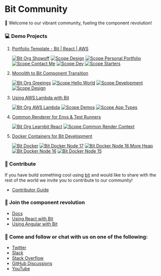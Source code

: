 # Bit Community 
👋 Welcome to our vibrant community, fueling the component revolution!

### 💻 Demo Projects

1. [Portfolio Template - Bit | React | AWS](https://github.com/bitdev-community/bit-react-portfolio-site)

    [![Bit Org Showoff](https://img.shields.io/badge/Bit-@Showoff-2C00C3)](https://bit.cloud/showoff)
    [![Scope Design](https://img.shields.io/badge/Scope-Design_(30)-820596)](https://bit.cloud/showoff/design)
    [![Scope Personal Portfolio](https://img.shields.io/badge/Scope-Personal_Portfolio_(22)-820596)](https://bit.cloud/showoff/personal-portfolio)
    [![Scope Contact Me](https://img.shields.io/badge/Scope-Contact_Me_(5)-820596)](https://bit.cloud/showoff/contact-me)
    [![Scope Dev](https://img.shields.io/badge/Scope-Dev_(4)-820596)](https://bit.cloud/showoff/dev)
    [![Scope Starters](https://img.shields.io/badge/Scope-Starters_(1)-820596)](https://bit.cloud/showoff/starters)

2. [Monolith to Bit Component Transition](https://github.com/bitdev-community/hello-world)

    [![Bit Org Greeings](https://img.shields.io/badge/Bit-@greetings-2C00C3)](https://bit.cloud/greetings)
    [![Scope Hello World](https://img.shields.io/badge/Scope-Hello_World_(5)-820596)](https://bit.cloud/greetings/hello-world)
    [![Scope Development](https://img.shields.io/badge/Scope-Development_(4)-820596)](https://bit.cloud/greetings/development)
    [![Scope Design](https://img.shields.io/badge/Scope-Design_(2)-820596)](https://bit.cloud/greetings/design)

3. [Using AWS Lambda with Bit](https://github.com/bitdev-community/aws-lambda)

    [![Bit Org AWS Lambda](https://img.shields.io/badge/Bit-@aws--lambda-2C00C3)](https://bit.cloud/aws-lambda)
    [![Scope Demos](https://img.shields.io/badge/Scope-Demos_(2)-820596)](https://bit.cloud/aws-lambda/demos)
    [![Scope App Types](https://img.shields.io/badge/Scope-App_Types_(1)-820596)](https://bit.cloud/aws-lambda/app-types)

4. [Common Renderer for Envs & Test Runners](https://github.com/bitdev-community/common-render-context)

    [![Bit Org Learnbit React](https://img.shields.io/badge/Bit-@learnbit--react-2C00C3)](https://bit.cloud/learnbit-react)
    [![Scope Common Render Context](https://img.shields.io/badge/Scope-Common_Render_Context_(4)-820596)](https://bit.cloud/learnbit-react/common-render-context)
    
5. [Docker Containers for Bit Development](https://github.com/bitdev-community/bit-docker-image)

    [![Bit Docker](https://img.shields.io/badge/Bit-Docker-086dd7)](https://hub.docker.com/u/bitsrc) [![Bit Docker Node 17](https://img.shields.io/badge/Image-bitsrc/dev--node17:0.1.46-brightgreen)](https://hub.docker.com/r/bitsrc/dev-node17) [![Bit Docker Node 16 More Heap](https://img.shields.io/badge/Image-bitsrc/dev--node16m:0.1.46-brightgreen)](https://hub.docker.com/r/bitsrc/dev-node16m) [![Bit Docker Node 16](https://img.shields.io/badge/Image-bitsrc/dev--node16:0.1.46-brightgreen)](https://hub.docker.com/r/bitsrc/dev-node16) [![Bit Docker Node 15](https://img.shields.io/badge/Image-bitsrc/dev--node15:0.1.46-brightgreen)](https://hub.docker.com/r/bitsrc/dev-node15)

    

### 🌈 Contribute
If you have build something cool using [bit](https://bit.dev) and would like to share with the rest of the world we invite you to contribute to our community! 

- [Contributor Guide]( https://github.com/bitdev-community/contributor-guidelines)

### 🧙 Join the component revolution

- [Docs](https://bit.dev/docs)
- [Using React with Bit](https://bit.dev/docs/react-intro)
- [Using Angular with Bit](https://bit.dev/docs/angular-introduction)

### 🤝 Come and follow or chat with us on one of the following:

- [Twitter](https://twitter.com/bitdev_)
- [Slack](https://join.slack.com/t/bit-dev-community/shared_invite/zt-1ccd6k1nn-wIKOlqNNUEypmmO9bUujUg)
- [Stack Overflow](https://stackoverflow.com/questions/tagged/bit.dev)
- [GitHub Discussions](https://github.com/teambit/bit/discussions)
- [YouTube](https://www.youtube.com/c/Bitdev/videos)
